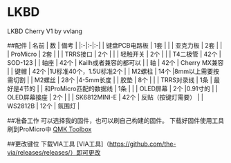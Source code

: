 # LKBD

LKBD Cherry V1 by vvlang

##配件
| 名前 | 数 | 備考 | 
|:-|:-|:-|
| 键盘PCB电路板 | 1套 | |
| 亚克力板 | 2套 | |
| ProMicro | 2套 | |
| TRRS接口 | 2个 | |
| 轻触开关 | 2个 | |
| T4二极管 | 42个 | SOD-123 |
| 轴座 | 42个 | Kailh或者兼容的都可以 |
| 轴 | 42个 |  Cherry MX兼容 |
| 键帽 | 42个 |1U标准40个，1.5U标准2个 |
| M2螺柱 | 14个 |8mm以上需要按需切割 |
| M2螺丝 | 28个 |4-5mm长度 |
| 胶垫 | 8个 | |
| TRRS对录线 | 1条 | 最好是4节的 |
| 和ProMicro匹配的数据线 | 1条 | |
| OLED屏幕 | 2个 |0.91寸的 |
| OLED屏幕接座 | 2个 | |
| SK6812MINI-E | 42个 | 反贴（按键灯需要） |
| WS2812B | 12个 | 氛围灯 |

##准备工作
可以选择我的固件，也可以刷自己构建的固件。
下载好固件使用工具刷到ProMicro中 [QMK Toolbox](https://github.com/qmk/qmk_toolbox) 

##更改键位
下载VIA工具 [VIA工具]（https://github.com/the-via/releases/releases/）即可更改
